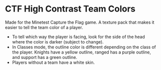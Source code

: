 # CTF High Contrast Team Colors
 Made for the Minetest Capture the Flag game. A texture pack that makes it easier to tell the team color of a player.
 
*  To tell which way the player is facing, look for the side of the head where the color is darker (subject to change). 
*  In Classes mode, the outline color is different depending on the class of the player. Knights have a yellow outline, ranged has a purple outline, and support has a green outline.
*  Players without a team have a white skin.
